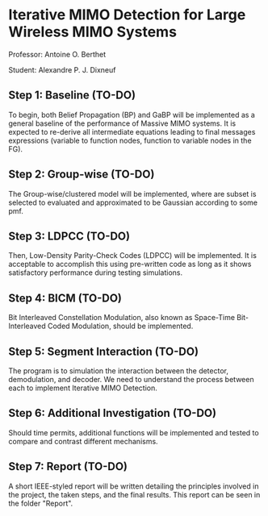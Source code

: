 # Iterative MIMO Detection for Large Wireless MIMO Systems
Professor: Antoine O. Berthet

Student: Alexandre P. J. Dixneuf 

Step 1: Baseline (TO-DO)
------------

To begin, both Belief Propagation (BP) and GaBP will be implemented as a general baseline of the performance of Massive 
MIMO systems. It is expected to re-derive all intermediate equations leading to final messages expressions 
(variable to function nodes, function to variable nodes in the FG).

Step 2: Group-wise (TO-DO)
------------

The Group-wise/clustered model will be implemented, where are subset is selected to evaluated and approximated 
to be Gaussian according to some pmf.

Step 3: LDPCC (TO-DO)
------------

Then, Low-Density Parity-Check Codes (LDPCC) will be implemented. It is acceptable to accomplish this using pre-written
code as long as it shows satisfactory performance during testing simulations.

Step 4: BICM (TO-DO)
------------

Bit Interleaved Constellation Modulation, also known as Space-Time Bit-Interleaved Coded Modulation, should be
implemented.

Step 5: Segment Interaction (TO-DO)
------------

The program is to simulation the interaction between the detector, demodulation, and decoder. We need to understand 
the process between each to implement Iterative MIMO Detection.

Step 6: Additional Investigation (TO-DO)
------------

Should time permits, additional functions will be implemented and tested to compare and contrast different mechanisms.


Step 7: Report (TO-DO)
--------

A short IEEE-styled report will be written detailing the principles involved in the project, the taken steps, and 
the final results. This report can be seen in the folder "Report".